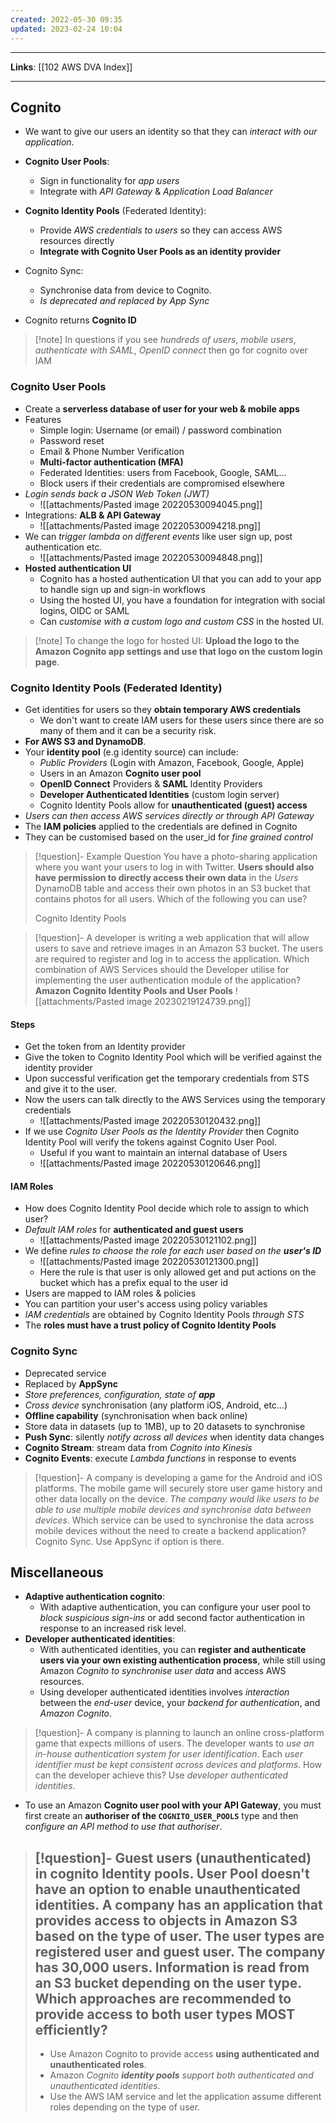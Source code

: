 ```yaml
---
created: 2022-05-30 09:35
updated: 2023-02-24 10:04
---
```

---
**Links**: [[102 AWS DVA Index]]

---
## Cognito
- We want to give our users an identity so that they can *interact with our application*.
- **Cognito User Pools**:
	- Sign in functionality for *app users*
	- Integrate with *API Gateway* & *Application Load Balancer*
- **Cognito Identity Pools** (Federated Identity):
	- Provide *AWS credentials to users* so they can access AWS resources directly
	- **Integrate with Cognito User Pools as an identity provider**
- Cognito Sync:
	- Synchronise data from device to Cognito.
	- *Is deprecated and replaced by App Sync*

- Cognito returns **Cognito ID**

> [!note] In questions if you see *hundreds of users*, *mobile users*, *authenticate with SAML*, *OpenID connect* then go for cognito over IAM

### Cognito User Pools
- Create a **serverless database of user for your web & mobile apps**
- Features
	- Simple login: Username (or email) / password combination
	- Password reset
	- Email & Phone Number Verification
	- **Multi-factor authentication (MFA)**
	- Federated Identities: users from Facebook, Google, SAML...
	- Block users if their credentials are compromised elsewhere
- *Login sends back a JSON Web Token (JWT)*
	- ![[attachments/Pasted image 20220530094045.png]]
- Integrations: **ALB & API Gateway**
	- ![[attachments/Pasted image 20220530094218.png]]
- We can *trigger lambda on different events* like user sign up, post authentication etc.
	- ![[attachments/Pasted image 20220530094848.png]]
- **Hosted authentication UI**
	- Cognito has a hosted authentication Ul that you can add to your app to handle sign up and sign-in workflows
	- Using the hosted UI, you have a foundation for integration with social logins, OIDC or SAML
	- Can *customise with a custom logo and custom CSS* in the hosted UI.

> [!note] To change the logo for hosted UI: **Upload the logo to the Amazon Cognito app settings and use that logo on the custom login page**.

### Cognito Identity Pools (Federated Identity)
- Get identities for users so they **obtain temporary AWS credentials**
	- We don't want to create IAM users for these users since there are so many of them and it can be a security risk.
- **For AWS S3 and DynamoDB**.
- Your **identity pool** (e.g identity source) can include:
	- *Public Providers* (Login with Amazon, Facebook, Google, Apple)
	- Users in an Amazon **Cognito user pool**
	- **OpenID Connect** Providers & **SAML** Identity Providers
	- **Developer Authenticated Identities** (custom login server)
	- Cognito Identity Pools allow for **unauthenticated (guest) access**
- *Users can then access AWS services directly or through API Gateway*
- The **IAM policies** applied to the credentials are defined in Cognito
- They can be customised based on the user_id for *fine grained control*

> [!question]- Example Question
> You have a photo-sharing application where you want your users to log in with Twitter. **Users should also have permission to directly access their own data** in the _Users_ DynamoDB table and access their own photos in an S3 bucket that contains photos for all users. Which of the following you can use?
> 
> Cognito Identity Pools 

> [!question]- A developer is writing a web application that will allow users to save and retrieve images in an Amazon S3 bucket. The users are required to register and log in to access the application. Which combination of AWS Services should the Developer utilise for implementing the user authentication module of the application?
> **Amazon Cognito Identity Pools and User Pools**
> ![[attachments/Pasted image 20230219124739.png]]

#### Steps
- Get the token from an Identity provider
- Give the token to Cognito Identity Pool which will be verified against the identity provider
- Upon successful verification get the temporary credentials from STS and give it to the user.
- Now the users can talk directly to the AWS Services using the temporary credentials
	- ![[attachments/Pasted image 20220530120432.png]]
- If we use *Cognito User Pools as the Identity Provider* then Cognito Identity Pool will verify the tokens against Cognito User Pool. 
	- Useful if you want to maintain an internal database of Users
	- ![[attachments/Pasted image 20220530120646.png]]

#### IAM Roles
- How does Cognito Identity Pool decide which role to assign to which user?
- *Default IAM roles* for **authenticated and guest users**
	- ![[attachments/Pasted image 20220530121102.png]]
- We define _rules to choose the role for each user based on the **user's ID**_
	- ![[attachments/Pasted image 20220530121300.png]]
	- Here the rule is that user is only allowed get and put actions on the bucket which has a prefix equal to the user id
- Users are mapped to IAM roles & policies
- You can partition your user's access using policy variables
- *lAM credentials* are obtained by Cognito Identity Pools *through STS*
- The **roles must have a trust policy of Cognito Identity Pools**

### Cognito Sync
- Deprecated service
- Replaced by **AppSync**
- _Store preferences, configuration, state of **app**_
- *Cross device* synchronisation (any platform iOS, Android, etc...)
- **Offline capability** (synchronisation when back online)
- Store data in datasets (up to 1MB), up to 20 datasets to synchronise
- **Push Sync**: silently *notify across all devices* when identity data changes
- **Cognito Stream**: stream data from *Cognito into Kinesis*
- **Cognito Events**: execute *Lambda functions* in response to events 

> [!question]- A company is developing a game for the Android and iOS platforms. The mobile game will securely store user game history and other data locally on the device. *The company would like users to be able to use multiple mobile devices and synchronise data between devices*. Which service can be used to synchronise the data across mobile devices without the need to create a backend application?
> Cognito Sync.
> Use AppSync if option is there.

## Miscellaneous
- **Adaptive authentication cognito**:
	- With adaptive authentication, you can configure your user pool to *block suspicious sign-ins* or add second factor authentication in response to an increased risk level.
- **Developer authenticated identities**:
	- With authenticated identities, you can **register and authenticate users via your own existing authentication process**, while still using Amazon *Cognito to synchronise user data* and access AWS resources.
	- Using developer authenticated identities involves *interaction* between the *end-user* device, your *backend for authentication*, and *Amazon Cognito*. 

> [!question]- A company is planning to launch an online cross-platform game that expects millions of users. The developer wants to *use an in-house authentication system for user identification*. Each *user identifier must be kept consistent across devices and platforms*. How can the developer achieve this?
> Use *developer authenticated identities*.

- To use an Amazon **Cognito user pool with your API Gateway**, you must first create an **authoriser of the `COGNITO_USER_POOLS`** type and then *configure an API method to use that authoriser*.

> [!question]- **Guest users (unauthenticated) in cognito Identity pools**. User Pool doesn't have an option to enable unauthenticated identities.
> A company has an application that provides access to objects in Amazon S3 based on the type of user. The user types are registered user and guest user. The company has 30,000 users. Information is read from an S3 bucket depending on the user type. Which approaches are recommended to provide access to both user types MOST efficiently?
> ---
> - Use Amazon Cognito to provide access **using authenticated and unauthenticated roles**.
> - Amazon *Cognito **identity pools** support both authenticated and unauthenticated identities*.
> - Use the AWS IAM service and let the application assume different roles depending on the type of user.
